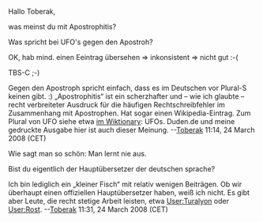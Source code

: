 Hallo Toberak,

was meinst du mit Apostrophitis?

Was spricht bei UFO's gegen den Apostroh?

OK, hab mind. einen Eeintrag übersehen =\> inkonsistent =\> nicht gut
:-(

TBS-C ;-)


Gegen den Apostroph spricht einfach, dass es im Deutschen vor Plural-S
keinen gibt. :) „Apostrophitis“ ist ein scherzhafter und – wie ich
glaubte – recht verbreiteter Ausdruck für die häufigen
Rechtschreibfehler im Zusammenhang mit Apostrophen. Hat sogar einen
Wikipedia-Eintrag. Zum Plural von UFO siehe etwa [im
Wiktionary](http://de.wiktionary.org/wiki/UFO): UFOs. Duden.de und meine
gedruckte Ausgabe hier ist auch dieser Meinung.
--[Toberak](User:Toberak "wikilink") 11:14, 24 March 2008 (CET)

Wie sagt man so schön: Man lernt nie aus.

Bist du eigentlich der Hauptübersetzer der deutschen sprache?


Ich bin lediglich ein „kleiner Fisch“ mit relativ wenigen Beiträgen. Ob
wir überhaupt einen offiziellen Hauptübersetzer haben, weiß ich nicht.
Es gibt aber Leute, die recht stetige Arbeit leisten, etwa
[User:Turalyon](User:Turalyon "wikilink") oder
[User:Rost](User:Rost "wikilink"). --[Toberak](User:Toberak "wikilink")
11:31, 24 March 2008 (CET)